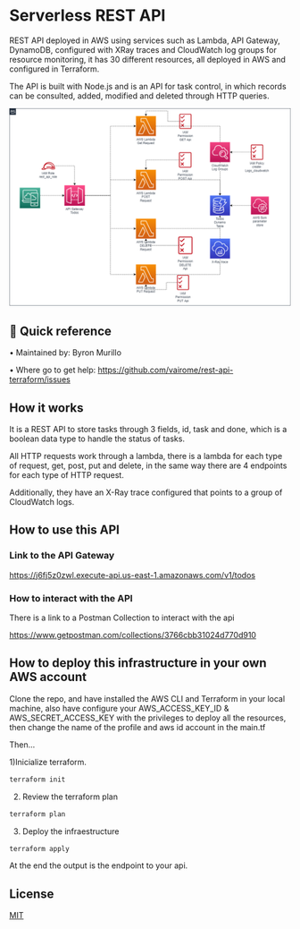 # Serverless REST API

REST API deployed in AWS using services such as Lambda, API Gateway, DynamoDB, configured with XRay traces and CloudWatch log groups for resource monitoring, it has 30 different resources, all deployed in AWS and configured in Terraform.

The API is built with Node.js and is an API for task control, in which records can be consulted, added, modified and deleted through HTTP queries.

![Serverless](/Sls_architecture.png?raw=true "Serverless architecture")


## 🚀 Quick reference

•	Maintained by: Byron Murillo

•	Where go to get help: https://github.com/vairome/rest-api-terraform/issues


## How it works

It is a REST API to store tasks through 3 fields, id, task and done, which is a boolean data type to handle the status of tasks.

All HTTP requests work through a lambda, there is a lambda for each type of request, get, post, put and delete, in the same way there are 4 endpoints for each type of HTTP request.

Additionally, they have an X-Ray trace configured that points to a group of CloudWatch logs.

## How to use this API

### Link to the API Gateway

https://j6fj5z0zwl.execute-api.us-east-1.amazonaws.com/v1/todos

### How to interact with the API

There is a link to a Postman Collection to interact with the api

https://www.getpostman.com/collections/3766cbb31024d770d910

## How to deploy this infrastructure in your own AWS account

Clone the repo, and have installed the AWS CLI and Terraform in your local machine, also have configure your AWS_ACCESS_KEY_ID & AWS_SECRET_ACCESS_KEY with the privileges to deploy all the resources, then change the name of the profile and aws id account in the main.tf

Then...

1)Inicialize terraform.
```js
terraform init

```
2) Review the terraform plan
```js
terraform plan
```

3) Deploy the infraestructure
```js
terraform apply
```

At the end the output is the endpoint to your api.

## License

[MIT](https://choosealicense.com/licenses/mit/)

